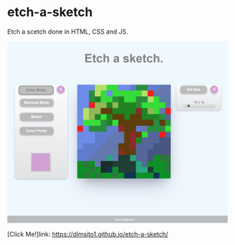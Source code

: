 # etch-a-sketch
Etch a scetch done in HTML, CSS and JS.

![Etch a Sketch](new-etch-png-copy.png)

[Click Me!]link: https://dimsito1.github.io/etch-a-sketch/